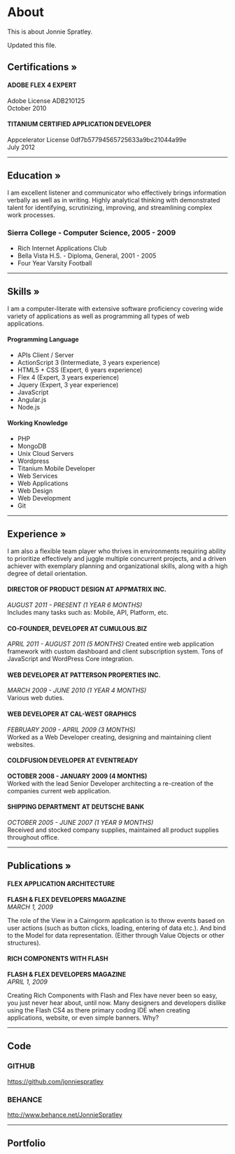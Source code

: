 # About

This is about Jonnie Spratley.

Updated this file.

## Certifications »

#### ADOBE FLEX 4 EXPERT  
Adobe License ADB210125  
October 2010  

#### TITANIUM CERTIFIED APPLICATION DEVELOPER  
Appcelerator License 0df7b57794565725633a9bc21044a99e  
July 2012  

---


## Education »
I am excellent listener and communicator who effectively brings information verbally as well as in writing. Highly analytical thinking with demonstrated talent for identifying, scrutinizing, improving, and streamlining complex work processes.

### Sierra College - Computer Science, 2005 - 2009
* Rich Internet Applications Club
* Bella Vista H.S. - Diploma, General, 2001 - 2005
* Four Year Varsity Football

---

## Skills »

I am a computer-literate with extensive software proficiency covering wide variety of applications as well as programming all types of web applications.  

#### Programming Language
* APIs Client / Server
* ActionScript 3 (Intermediate, 3 years experience)
* HTML5 + CSS (Expert, 6 years experience)
* Flex 4 (Expert, 3 years experience)
* Jquery (Expert, 3 year experience)
* JavaScript
* Angular.js
* Node.js

#### Working Knowledge
* PHP
* MongoDB
* Unix Cloud Servers
* Wordpress
* Titanium Mobile Developer
* Web Services
* Web Applications
* Web Design
* Web Development
* Git
 

---


## Experience »
I am also a flexible team player who thrives in environments requiring ability to prioritize effectively and juggle multiple concurrent projects, and a driven achiever with exemplary planning and organizational skills, along with a high degree of detail orientation.

#### DIRECTOR OF PRODUCT DESIGN AT APPMATRIX INC.
_AUGUST 2011 - PRESENT (1 YEAR 6 MONTHS)_  
Includes many tasks such as: Mobile, API, Platform, etc.


#### CO-FOUNDER, DEVELOPER AT CUMULOUS.BIZ
_APRIL 2011 - AUGUST 2011 (5 MONTHS)_ 
Created entire web application framework with custom dashboard and client subscription system. Tons of JavaScript and WordPress Core integration.

#### WEB DEVELOPER AT PATTERSON PROPERTIES INC.
_MARCH 2009 - JUNE 2010 (1 YEAR 4 MONTHS)_  
Various web duties.

#### WEB DEVELOPER AT CAL-WEST GRAPHICS  
_FEBRUARY 2009 - APRIL 2009 (3 MONTHS)_  
Worked as a Web Developer creating, designing and maintaining client websites.


#### COLDFUSION DEVELOPER AT EVENTREADY  
__OCTOBER 2008 - JANUARY 2009 (4 MONTHS)__  
Worked with the lead Senior Developer architecting a re-creation of the companies current web application.

#### SHIPPING DEPARTMENT AT DEUTSCHE BANK
_OCTOBER 2005 - JUNE 2007 (1 YEAR 9 MONTHS)_  
Received and stocked company supplies, maintained all product supplies throughout office.

 
---

## Publications »


#### FLEX APPLICATION ARCHITECTURE
__FLASH & FLEX DEVELOPERS MAGAZINE__  
_MARCH 1, 2009_  

The role of the View in a Cairngorm application is to throw events based on user actions (such as
button clicks, loading, entering of data etc.). And bind to the Model for data representation. (Either
through Value Objects or other structures).



#### RICH COMPONENTS WITH FLASH  
__FLASH & FLEX DEVELOPERS MAGAZINE__  
_APRIL 1, 2009_  

Creating Rich Components with Flash and Flex have never been so easy, you just never hear
about, until now. Many designers and developers dislike using the Flash CS4 as there primary
coding IDE when creating applications, website, or even simple banners. Why?

---



## Code



### GITHUB 
https://github.com/jonniespratley

### BEHANCE
http://www.behance.net/JonnieSpratley	




---


## Portfolio